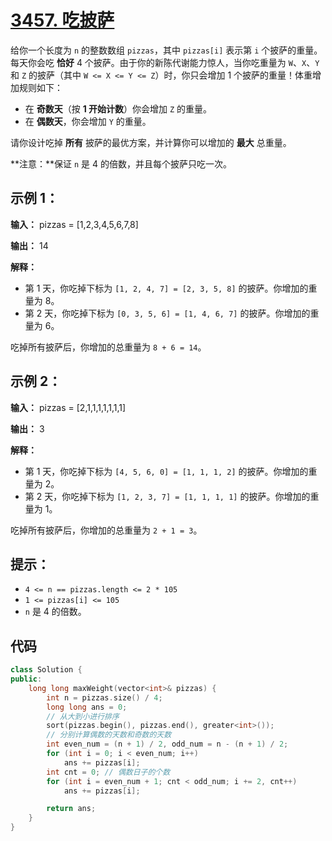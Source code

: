 # [3457. 吃披萨](https://leetcode.cn/problems/eat-pizzas/)

给你一个长度为 `n` 的整数数组 `pizzas`，其中 `pizzas[i]` 表示第 `i` 个披萨的重量。每天你会吃 **恰好** 4 个披萨。由于你的新陈代谢能力惊人，当你吃重量为 `W`、`X`、`Y` 和 `Z` 的披萨（其中 `W <= X <= Y <= Z`）时，你只会增加 1 个披萨的重量！体重增加规则如下：

- 在 **奇数天**（按 **1 开始计数**）你会增加 `Z` 的重量。
- 在 **偶数天**，你会增加 `Y` 的重量。

请你设计吃掉 **所有** 披萨的最优方案，并计算你可以增加的 **最大** 总重量。

**注意：**保证 `n` 是 4 的倍数，并且每个披萨只吃一次。

## **示例 1：**

**输入：** pizzas = [1,2,3,4,5,6,7,8]

**输出：** 14

**解释：**

- 第 1 天，你吃掉下标为 `[1, 2, 4, 7] = [2, 3, 5, 8]` 的披萨。你增加的重量为 8。
- 第 2 天，你吃掉下标为 `[0, 3, 5, 6] = [1, 4, 6, 7]` 的披萨。你增加的重量为 6。

吃掉所有披萨后，你增加的总重量为 `8 + 6 = 14`。

## **示例 2：**

**输入：** pizzas = [2,1,1,1,1,1,1,1]

**输出：** 3

**解释：**

- 第 1 天，你吃掉下标为 `[4, 5, 6, 0] = [1, 1, 1, 2]` 的披萨。你增加的重量为 2。
- 第 2 天，你吃掉下标为 `[1, 2, 3, 7] = [1, 1, 1, 1]` 的披萨。你增加的重量为 1。

吃掉所有披萨后，你增加的总重量为 `2 + 1 = 3`。

## **提示：**

- `4 <= n == pizzas.length <= 2 * 105`
- `1 <= pizzas[i] <= 105`
- `n` 是 4 的倍数。

## 代码

```cpp
class Solution {
public:
    long long maxWeight(vector<int>& pizzas) {
        int n = pizzas.size() / 4;
        long long ans = 0;
        // 从大到小进行排序
        sort(pizzas.begin(), pizzas.end(), greater<int>());
        // 分别计算偶数的天数和奇数的天数
        int even_num = (n + 1) / 2, odd_num = n - (n + 1) / 2;
        for (int i = 0; i < even_num; i++)
            ans += pizzas[i];
        int cnt = 0; // 偶数日子的个数
        for (int i = even_num + 1; cnt < odd_num; i += 2, cnt++)
            ans += pizzas[i];

        return ans;
    }
}
```

